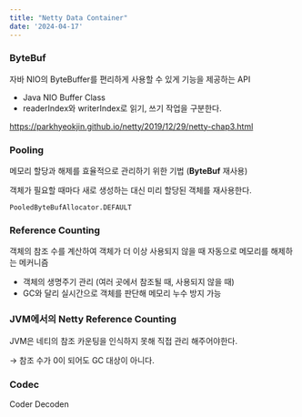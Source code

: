 ```yaml
---
title: "Netty Data Container"
date: '2024-04-17'
---
```


### **ByteBuf**
자바 NIO의 ByteBuffer를 편리하게 사용할 수 있게 기능을 제공하는 API
- Java NIO Buffer Class
- readerIndex와 writerIndex로 읽기, 쓰기 작업을 구분한다.

https://parkhyeokjin.github.io/netty/2019/12/29/netty-chap3.html

### Pooling

메모리 할당과 해제를 효율적으로 관리하기 위한 기법 (**ByteBuf** 재사용)

객체가 필요할 때마다 새로 생성하는 대신 미리 할당된 객체를 재사용한다.

`PooledByteBufAllocator.DEFAULT`

### **Reference Counting**

객체의 참조 수를 계산하여 객체가 더 이상 사용되지 않을 때 자동으로 메모리를 해제하는 메커니즘

- 객체의 생명주기 관리 (여러 곳에서 참조될 때, 사용되지 않을 때)
- GC와 달리 실시간으로 객체를 판단해 메모리 누수 방지 가능

### JVM에서의 Netty **Reference Counting**

JVM은 네티의 참조 카운팅을 인식하지 못해 직접 관리 해주어야한다.

→ 참조 수가 0이 되어도 GC 대상이 아니다.

### Codec

Coder Decoden